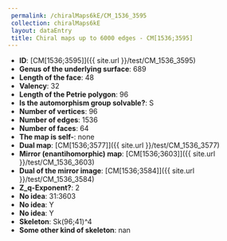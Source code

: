 ```yaml
--- 
 permalink: /chiralMaps6kE/CM_1536_3595 
 collection: chiralMaps6kE
 layout: dataEntry
 title: Chiral maps up to 6000 edges - CM[1536;3595]
---
```


- **ID**: [CM[1536;3595]]({{ site.url }}/test/CM_1536_3595)
- **Genus of the underlying surface**: 689
- **Length of the face**: 48
- **Valency**: 32
- **Length of the Petrie polygon**: 96
- **Is the automorphism group solvable?**: S
- **Number of vertices**: 96
- **Number of edges**: 1536
- **Number of faces**: 64
- **The map is self-**: none
- **Dual map**: [CM[1536;3577]]({{ site.url }}/test/CM_1536_3577)
- **Mirror (enantihomorphic) map**: [CM[1536;3603]]({{ site.url }}/test/CM_1536_3603)
- **Dual of the mirror image**: [CM[1536;3584]]({{ site.url }}/test/CM_1536_3584)
- **Z_q-Exponent?**: 2
- **No idea**:  31:3603
- **No idea**: Y
- **No idea**: Y
- **Skeleton**: Sk(96;41)^4
- **Some other kind of skeleton**: nan
